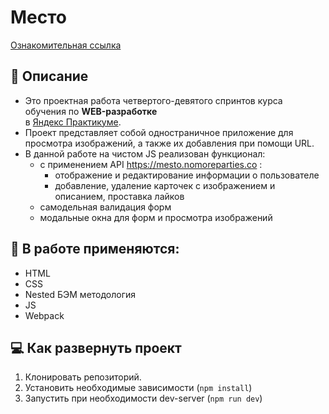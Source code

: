 # Место
[Ознакомительная ссылка](https://eugenecod.github.io/mesto)

## :scroll: Описание
* Это проектная работа четвертого-девятого спринтов курса обучения по __WEB-разработке__  
в [Яндекс Практикуме](https://practicum.yandex.ru/).
* Проект представляет собой одностраничное приложение для просмотра изображений, а также их добавления при помощи URL.
* В данной работе на чистом JS реализован функционал:
  * с применением API https://mesto.nomoreparties.co :
    * отображение и редактирование информации о пользователе
    * добавление, удаление карточек с изображением и описанием, проставка лайков
  * самодельная валидация форм
  * модальные окна для форм и просмотра изображений

## :toolbox: В работе применяются:
* HTML
* CSS
* Nested БЭМ методология
* JS
* Webpack

## :computer: Как развернуть проект
1. Клонировать репозиторий.
2. Установить необходимые зависимости (`npm install`)
3. Запустить при необходимости dev-server (`npm run dev`)
